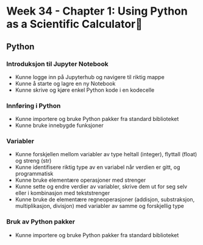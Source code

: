 # Week 34 - Chapter 1: Using Python as a Scientific Calculator🧪
## Python
### Introduksjon til Jupyter Notebook
  - Kunne logge inn på Jupyterhub og navigere til riktig mappe
  - Kunne å starte og lagre en ny Notebook
  - Kunne skrive og kjøre enkel Python kode i en kodecelle

### Innføring i Python
  - Kunne importere og bruke Python pakker fra standard biblioteket
  - Kunne bruke innebygde funksjoner

### Variabler
  - Kunne forskjellen mellom variabler av type heltall (integer), flyttall (float) og streng (str)
  - Kunne identifisere riktig type av en variabel når verdien er gitt, og programmatisk
  - Kunne bruke elementære operasjoner med strenger
  - Kunne sette og endre verdier av variabler, skrive dem ut for seg selv eller i kombinasjon med tekststrenger
  - Kunne bruke de elementære regneoperasjoner (addisjon, substraksjon, multiplikasjon, divisjon) med variabler av samme og forskjellig type

### Bruk av Python pakker
  - Kunne importere og bruke Python pakker fra standard biblioteket
